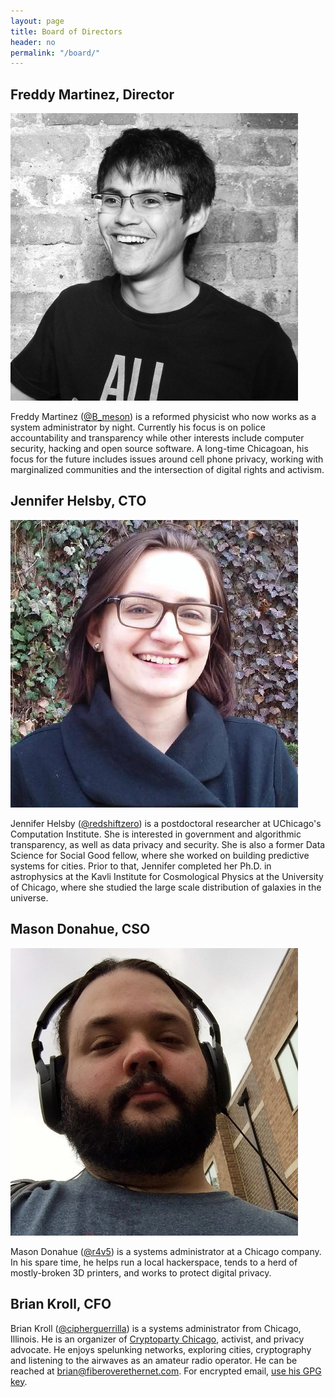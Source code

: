 ```yaml
---
layout: page
title: Board of Directors
header: no
permalink: "/board/"
---
```


## Freddy Martinez, Director
![Freddy](/images/Martinez.jpg)

Freddy Martinez ([@B_meson](https://twitter.com/B_meson)) is a reformed physicist who now works as a system administrator by night. Currently his focus is on police accountability and transparency while other interests include computer security, hacking and open source software. A long-time Chicagoan, his focus for the future includes issues around cell phone privacy, working with marginalized communities and the intersection of digital rights and activism.

## Jennifer Helsby, CTO
![Jennifer](/images/Helsby.jpg)

Jennifer Helsby ([@redshiftzero](https://twitter.com/redshiftzero)) is a postdoctoral researcher at UChicago's Computation Institute. She is interested in government and algorithmic transparency, as well as data privacy and security. She is also a former Data Science for Social Good fellow, where she worked on building predictive systems for cities. Prior to that, Jennifer completed her Ph.D. in astrophysics at the Kavli Institute for Cosmological Physics at the University of Chicago, where she studied the large scale distribution of galaxies in the universe.

## Mason Donahue, CSO
![Mason](/images/Donahue.jpg)

Mason Donahue ([@r4v5](https://twitter.com/r4v5)) is a systems administrator at a Chicago company. In his spare time, he helps run a local hackerspace, tends to a herd of mostly-broken 3D printers, and works to protect digital privacy.

## Brian Kroll, CFO

Brian Kroll ([@cipherguerrilla](https://twitter.com/cipherguerrilla)) is a systems administrator from Chicago, Illinois. He is an organizer of [Cryptoparty Chicago](https://www.cryptoparty.in/chicago), activist, and privacy advocate. He enjoys spelunking networks, exploring cities, cryptography and listening to the airwaves as an amateur radio operator. He can be reached at <brian@fiberoverethernet.com>. For encrypted email, [use his GPG key](https://pgp.mit.edu/pks/lookup?op=vindex&search=0x58C18E4B5E17D55A).
